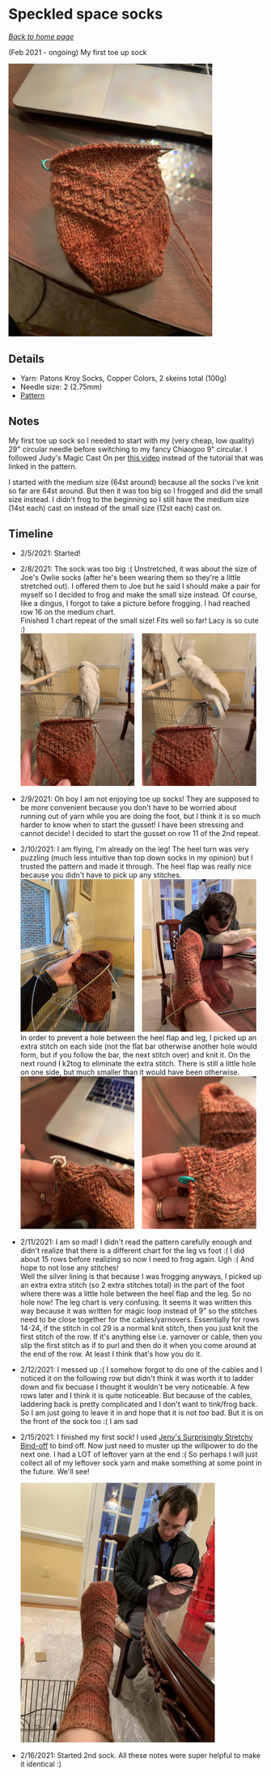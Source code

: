 # Speckled space socks

[*Back to home page*](..)

(Feb 2021 - ongoing) My first toe up sock

<img src="media/speckled_space1.jpg" style="max-width: 80%" />

## Details
- Yarn: Patons Kroy Socks, Copper Colors, 2 skeins total (100g)
- Needle size: 2 (2.75mm)
- [Pattern](https://www.ravelry.com/patterns/library/speckled-space-socks)

## Notes

My first toe up sock so I needed to start with my (very cheap, low quality) 29" circular needle before switching to my fancy Chiaogoo 9" circular. I followed Judy's Magic Cast On per [this video](https://www.youtube.com/watch?v=1pmxRDZ-cwo) instead of the tutorial that was linked in the pattern. 

I started with the medium size (64st around) because all the socks I've knit so far are 64st around. But then it was too big so I frogged and did the small size instead. I didn't frog to the beginning so I still have the medium size (14st each) cast on instead of the small size (12st each) cast on. 

## Timeline

- 2/5/2021: Started! 

- 2/8/2021: The sock was too big :( Unstretched, it was about the size of Joe's Owlie socks (after he's been wearing them so they're a little stretched out). I offered them to Joe but he said I should make a pair for myself so I decided to frog and make the small size instead. Of course, like a dingus, I forgot to take a picture before frogging. I had reached row 16 on the medium chart.\
Finished 1 chart repeat of the small size! Fits well so far! Lacy is so cute :) \
<img src="media/speckled_space_lacy.jpg" style="max-width: 47%" /> &ensp; <img src="media/speckled_space_lacy2.jpg" style="max-width: 47%" />

- 2/9/2021: Oh boy I am not enjoying toe up socks! They are supposed to be more convenient because you don't have to be worried about running out of yarn while you are doing the foot, but I think it is so much harder to know when to start the gusset! I have been stressing and cannot decide! I decided to start the gusset on row 11 of the 2nd repeat. 

- 2/10/2021: I am flying, I'm already on the leg! The heel turn was very puzzling (much less intuitive than top down socks in my opinion) but I trusted the pattern and made it through. The heel flap was really nice because you didn't have to pick up any stitches. \
<img src="media/speckled_space_lacy3.jpg" style="max-width: 47%" /> &ensp; <img src="media/speckled_space_lacy4.jpg" style="max-width: 47%" /> \
In order to prevent a hole between the heel flap and leg, I picked up an extra stitch on each side (not the flat bar otherwise another hole would form, but if you follow the bar, the next stitch over) and knit it. On the next round I k2tog to eliminate the extra stitch. There is still a little hole on one side, but much smaller than it would have been otherwise. \
<img src="media/speckled_space_heel1.jpg" style="max-width: 47%" /> &ensp; <img src="media/speckled_space_heel2.jpg" style="max-width: 47%" /> 

- 2/11/2021: I am so mad! I didn't read the pattern carefully enough and didn't realize that there is a different chart for the leg vs foot :( I did about 15 rows before realizing so now I need to frog again. Ugh :( And hope to not lose any stitches! \
Well the silver lining is that because I was frogging anyways, I picked up an extra extra stitch (so 2 extra stitches total) in the part of the foot where there was a little hole between the heel flap and the leg. So no hole now! The leg chart is very confusing. It seems it was written this way because it was written for magic loop instead of 9" so the stitches need to be close together for the cables/yarnovers. Essentially for rows 14-24, if the stitch in col 29 is a normal knit stitch, then you just knit the first stitch of the row. If it's anything else i.e. yarnover or cable, then you slip the first stitch as if to purl and then do it when you come around at the end of the row. At least I think that's how you do it. 

- 2/12/2021: I messed up :( I somehow forgot to do one of the cables and I noticed it on the following row but didn't think it was worth it to ladder down and fix becuase I thought it wouldn't be very noticeable. A few rows later and I think it is quite noticeable. But because of the cables, laddering back is pretty complicated and I don't want to tink/frog back. So I am just going to leave it in and hope that it is not *too* bad. But it is on the front of the sock too :( I am sad

- 2/15/2021: I finished my first sock! I used [Jeny's Surprisingly Stretchy Bind-off](https://www.youtube.com/watch?v=ol8aZ7z_ISs) to bind off. Now just need to muster up the willpower to do the next one. I had a LOT of leftover yarn at the end :( So perhaps I will just collect all of my leftover sock yarn and make something at some point in the future. We'll see!

  <img src="media/speckled_space_sock_done.jpg" style="max-width: 80%" /> 

- 2/16/2021: Started 2nd sock. All these notes were super helpful to make it identical :) 

